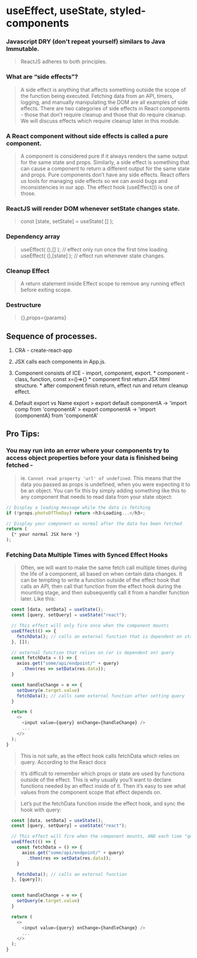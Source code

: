 # useEffect, useState, styled-components

### Javascript DRY (don't repeat yourself) similars to Java Immutable.
> ReactJS adheres to both principles.

### What are “side effects”? 
> A side effect is anything that affects something outside the scope of the function being executed. Fetching data from an API, timers, logging, and manually manipulating the DOM are all examples of side effects. There are two categories of side effects in React components - those that don’t require cleanup and those that do require cleanup. We will discuss effects which require cleanup later in this module.

### A React component without side effects is called a pure component. 
> A component is considered pure if it always renders the same output for the same state and props. Similarly, a side effect is something that can cause a component to return a different output for the same state and props. Pure components don’t have any side effects. React offers us tools for managing side effects so we can avoid bugs and inconsistencies in our app. The effect hook (useEffect()) is one of those.

### ReactJS will render DOM whenever setState changes state.
> const [state, setState] = useState( [] );

### Dependency array 
  > useEffect( (),[] ); // effect only run once the first time loading.
  > useEffect( (),[state] ); // effect run whenever state changes.

### Cleanup Effect
  > A return statement inside Effect scope to remove any running effect before exiting scope.

### Destructure
> {},props={params}

## Sequence of processes.
  1. CRA - create-react-app
  2. JSX calls each components in App.js.
  3. Component consists of ICE - import, component, export.
    * component - class, function, const x=()=>{}
    * component first return JSX html structure.
    * after component finish return, effect run and return cleanup effect.
    
  4. Default export vs Name export
    > export default componentA -> 'import comp from 'componentA'
    > export componentA -> 'import {componentA} from 'componentA'


## Pro Tips:

### You may run into an error where your components try to access object properties before your data is finished being fetched - 
> ie. `Cannot read property 'url' of undefined`. 
> This means that the data you passed as props is undefined, when you were expecting it to be an object. You can fix this by simply adding something like this to any component that needs to read data from your state object:

```js
// Display a loading message while the data is fetching
if (!props.photoOfTheDay) return <h3>Loading...</h3>;

// Display your component as normal after the data has been fetched
return (
  {* your normal JSX here *}
);
```

### Fetching Data Multiple Times with Synced Effect Hooks
> Often, we will want to make the same fetch call multiple times during the life of a component, all based on when certain data changes. It can be tempting to write a function outside of the effect hook that calls an API, then call that function from the effect hook during the mounting stage, and then subsequently call it from a handler function later. Like this:

```js
  const [data, setData] = useState();
  const [query, setQuery] = useState("react");

  // This effect will only fire once when the component mounts
  useEffect(() => {
    fetchData(); // calls an external function that is dependent on state or props ⚠️
  }, []);

  // external function that relies on (or is dependent on) query
  const fetchData = () => {
    axios.get("some/api/endpoint/" + query)
      .then(res => setData(res.data));
  }

  const handleChange = e => {
    setQuery(e.target.value)
    fetchData(); // calls same external function after setting query
  }

  return (
    <>
      <input value={query} onChange={handleChange} />
      ...
    </>
  );
}
```

> This is not safe, as the effect hook calls fetchData which relies on query. According to the React docs

> It’s difficult to remember which props or state are used by functions outside of the effect. This is why usually you’ll want to declare functions needed by an effect inside of it. Then it’s easy to see what values from the component scope that effect depends on.

> Let’s put the fetchData function inside the effect hook, and sync the hook with query:

```js
  const [data, setData] = useState();
  const [query, setQuery] = useState("react");

  // This effect will fire when the component mounts, AND each time "query" is updated! ✅
  useEffect(() => {
    const fetchData = () => {
      axios.get("some/api/endpoint/" + query)
        .then(res => setData(res.data));
    }

    fetchData(); // calls an external function
  }, [query]);


  const handleChange = e => {
    setQuery(e.target.value)
  }

  return (
    <>
      <input value={query} onChange={handleChange} />
      ...
    </>
  );
}
```
